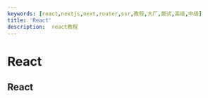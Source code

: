 ```yaml
---
keywords: [react,nextjs,next,router,ssr,教程,大厂,面试,高级,中级]
title: 'React'
description:  react教程
---
```

# React

## React
